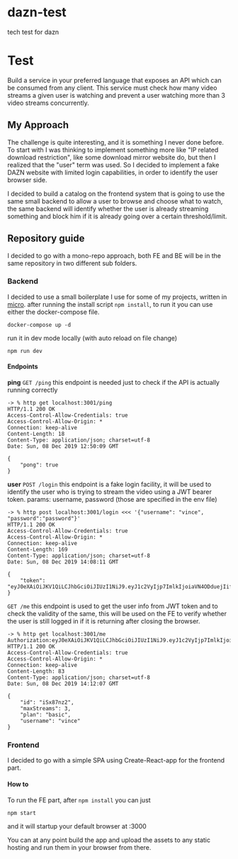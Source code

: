 # dazn-test
tech test for dazn

# Test
Build a service in your preferred language that exposes an API which can be
consumed from any client. This service must check how many video streams a
given user is watching and prevent a user watching more than 3 video streams
concurrently.

## My Approach
The challenge is quite interesting, and it is something I never done before. To start with I was thinking to implement something more like "IP related download restriction", like some download mirror website do, but then I realized that the "user" term was used. So I decided to implement a fake DAZN website with limited login capabilities, in order to identify the user browser side.

I decided to build a catalog on the frontend system that is going to use the same small backend to allow a user to browse and choose what to watch, the same backend will identify whether the user is already streaming something and block him if it is already going over a certain threshold/limit.

## Repository guide
I decided to go with a mono-repo approach, both FE and BE will be in the same repository in two different sub folders.

### Backend
I decided to use a small boilerplate I use for some of my projects, written in [micro](https://github.com/zeit/micro).
after running the install script `npm install`, to run it you can use either the docker-compose file.
```
docker-compose up -d
```

run it in dev mode locally (with auto reload on file change)
```
npm run dev
```

#### Endpoints
**ping**
`GET /ping`
this endpoint is needed just to check if the API is actually running correctly
```
-> % http get localhost:3001/ping        
HTTP/1.1 200 OK
Access-Control-Allow-Credentials: true
Access-Control-Allow-Origin: *
Connection: keep-alive
Content-Length: 18
Content-Type: application/json; charset=utf-8
Date: Sun, 08 Dec 2019 12:50:09 GMT

{
    "pong": true
}
```

**user**
`POST /login`
this endpoint is a fake login facility, it will be used to identify the user who is trying to stream the video using a JWT bearer token.
params: username, password (those are specified in the env file)
```
-> % http post localhost:3001/login <<< '{"username": "vince", "password":"password"}'
HTTP/1.1 200 OK
Access-Control-Allow-Credentials: true
Access-Control-Allow-Origin: *
Connection: keep-alive
Content-Length: 169
Content-Type: application/json; charset=utf-8
Date: Sun, 08 Dec 2019 14:08:11 GMT

{
    "token": "eyJ0eXAiOiJKV1QiLCJhbGciOiJIUzI1NiJ9.eyJ1c2VyIjp7ImlkIjoiaVN4ODduejIifSwiZXhwaXJlcyI6IjE1NzU4MTQwOTEzNjAwIn0.2QCyoEJ3iYdkQxI54w6L2GpiWvhULSPBavo_NDR6HsY"
}
```

`GET /me`
this endpoint is used to get the user info from JWT token and to check the validity of the same, this will be used on the FE to verify whether the user is still logged in if it is returning after closing the browser.
```
-> % http get localhost:3001/me Authorization:eyJ0eXAiOiJKV1QiLCJhbGciOiJIUzI1NiJ9.eyJ1c2VyIjp7ImlkIjoiaVN4ODduejIifSwiZXhwaXJlcyI6IjE1NzU4MTQwOTEzNjAwIn0.2QCyoEJ3iYdkQxI54w6L2GpiWvhULSPBavo_NDR6HsY
HTTP/1.1 200 OK
Access-Control-Allow-Credentials: true
Access-Control-Allow-Origin: *
Connection: keep-alive
Content-Length: 83
Content-Type: application/json; charset=utf-8
Date: Sun, 08 Dec 2019 14:12:07 GMT

{
    "id": "iSx87nz2",
    "maxStreams": 3,
    "plan": "basic",
    "username": "vince"
}
```

### Frontend 
I decided to go with a simple SPA using Create-React-app for the frontend part.

#### How to
To run the FE part, after `npm install` you can just
```
npm start
```
and it will startup your default browser at :3000

You can at any point build the app and upload the assets to any static hosting and run them in your browser from there.
